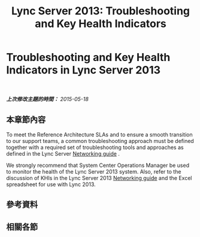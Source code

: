 ﻿---
title: 'Lync Server 2013: Troubleshooting and Key Health Indicators'
TOCTitle: Troubleshooting and Key Health Indicators
ms:assetid: 14ec9e21-aa2b-4d65-9be4-ef2adfbe9a8b
ms:mtpsurl: https://technet.microsoft.com/zh-tw/library/Dn720322(v=OCS.15)
ms:contentKeyID: 62221752
ms.date: 08/10/2015
mtps_version: v=OCS.15
ms.translationtype: HT
---

# Troubleshooting and Key Health Indicators in Lync Server 2013

 

_**上次修改主題的時間：** 2015-05-18_

## 本章節內容

To meet the Reference Architecture SLAs and to ensure a smooth transition to our support teams, a common troubleshooting approach must be defined together with a required set of troubleshooting tools and approaches as defined in the Lync Server [Networking guide](http://go.microsoft.com/fwlink/p/?linkid=390677) .

We strongly recommend that System Center Operations Manager be used to monitor the health of the Lync Server 2013 system. Also, refer to the discussion of KHIs in the Lync Server 2013 [Networking guide](http://go.microsoft.com/fwlink/p/?linkid=390677) and the Excel spreadsheet for use with Lync 2013.

## 參考資料

## 相關各節

